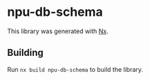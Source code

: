 # npu-db-schema

This library was generated with [Nx](https://nx.dev).

## Building

Run `nx build npu-db-schema` to build the library.
